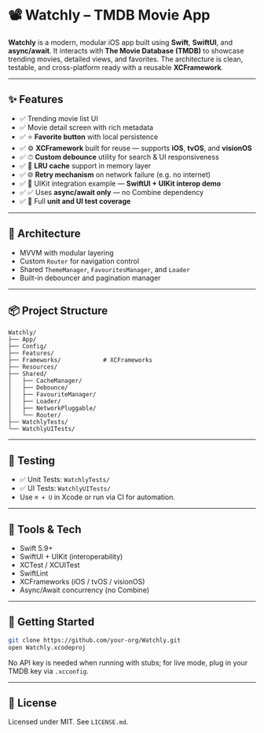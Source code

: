 
# 📽️ Watchly – TMDB Movie App

**Watchly** is a modern, modular iOS app built using **Swift**, **SwiftUI**, and **async/await**. It interacts with **The Movie Database (TMDB)** to showcase trending movies, detailed views, and favorites. The architecture is clean, testable, and cross-platform ready with a reusable **XCFramework**.

---

## ✨ Features

- ✅ Trending movie list UI  
- ✅ Movie detail screen with rich metadata  
- ✅ ⭐ **Favorite button** with local persistence  
- ✅ ⚙️ **XCFramework** built for reuse — supports **iOS**, **tvOS**, and **visionOS**  
- ✅ ⏱ **Custom debounce** utility for search & UI responsiveness  
- ✅ 🧠 **LRU cache** support in memory layer  
- ✅ 🌐 **Retry mechanism** on network failure (e.g. no internet)  
- ✅ 🧩 UIKit integration example — **SwiftUI + UIKit interop demo**  
- ✅ ✅ Uses **async/await only** — no Combine dependency  
- ✅ 🧪 Full **unit and UI test coverage**

---

## 🧱 Architecture

- MVVM with modular layering
- Custom `Router` for navigation control
- Shared `ThemeManager`, `FavouritesManager`, and `Loader`
- Built-in debouncer and pagination manager

---

## 📦 Project Structure

```
Watchly/
├── App/
├── Config/
├── Features/
├── Frameworks/            # XCFrameworks
├── Resources/
├── Shared/
│   ├── CacheManager/
│   ├── Debounce/
│   ├── FavouriteManager/
│   ├── Loader/
│   ├── NetworkPluggable/
│   └── Router/
├── WatchlyTests/
└── WatchlyUITests/
```

---

## 🧪 Testing

- ✅ Unit Tests: `WatchlyTests/`
- ✅ UI Tests: `WatchlyUITests/`
- Use `⌘ + U` in Xcode or run via CI for automation.

---

## 🧰 Tools & Tech

- Swift 5.9+
- SwiftUI + UIKit (interoperability)
- XCTest / XCUITest
- SwiftLint
- XCFrameworks (iOS / tvOS / visionOS)
- Async/Await concurrency (no Combine)

---

## 🚀 Getting Started

```bash
git clone https://github.com/your-org/Watchly.git
open Watchly.xcodeproj
```

No API key is needed when running with stubs; for live mode, plug in your TMDB key via `.xcconfig`.

---

## 📄 License

Licensed under MIT. See `LICENSE.md`.
